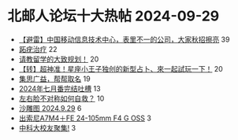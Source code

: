 # 北邮人论坛十大热帖 2024-09-29

- [【避雷】中国移动信息技术中心，表里不一的公司，大家秋招擦亮](https://bbs.byr.cn/article/WorkLife/1220356) 39
- [跖疣治疗](https://bbs.byr.cn/article/Talking/6427284) 22
- [请教留学的大致规划！](https://bbs.byr.cn/article/GoAbroad/398843) 20
- [【转】超神准！星座小王子独创的新型占卜、來一起試玩一下！](https://bbs.byr.cn/article/Constellations/326533) 20
- [集思广益，帮帮取名](https://bbs.byr.cn/article/Feeling/3200547) 19
- [2024年七月番完结吐槽](https://bbs.byr.cn/article/Comic/634084) 13
- [左右脸不对称如何自救？](https://bbs.byr.cn/article/Beauty/334698) 10
- [沙雕图 2024.9.29](https://bbs.byr.cn/article/Joke/732471) 6
- [出索尼A7M4＋FE 24-105mm F4 G OSS](https://bbs.byr.cn/article/Photo/278910) 3
- [中科大校友聚集!](https://bbs.byr.cn/article/Picture/3367995) 3


